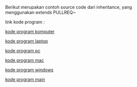 Berikut merupakan contoh source code dari inheritance, yang menggunakan extends
PULLREQ~

link kode program : 

[kode program komputer](../../src/6_Inheritance/Komputer1841720049Nurus.java)

[kode program laptop](../../src/6_Inheritance/Leptop1841720049Nurus.java)

[kode program pc](../../src/6_Inheritance/Pc1841720049Nurus.java)

[kode program mac](../../src/6_Inheritance/Mac1841720049Nurus.java)

[kode program windows](../../src/6_Inheritance/Windows1841720049Nurus.java)

[kode program main](../../src/6_Inheritance/Percobaan4/Inheritance2_1841720049nurus.java)
